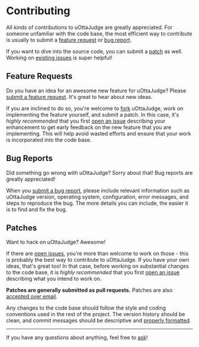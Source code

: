 Contributing
============

All kinds of contributions to uOttaJudge are greatly appreciated. For someone
unfamiliar with the code base, the most efficient way to contribute is usually
to submit a [feature request](#feature-requests) or [bug report](#bug-reports).

If you want to dive into the source code, you can submit a [patch](#patches) as
well. Working on [existing issues][issues] is super helpful!

Feature Requests
----------------

Do you have an idea for an awesome new feature for uOttaJudge? Please [submit a
feature request][issue]. It's great to hear about new ideas.

If you are inclined to do so, you're welcome to [fork][fork] uOttaJudge, work on
implementing the feature yourself, and submit a patch. In this case, it's
*highly recommended* that you first [open an issue][issue] describing your
enhancement to get early feedback on the new feature that you are implementing.
This will help avoid wasted efforts and ensure that your work is incorporated
into the code base.

Bug Reports
-----------

Did something go wrong with uOttaJudge? Sorry about that! Bug reports are greatly
appreciated!

When you [submit a bug report][issue], please include relevant information such
as uOttaJudge version, operating system, configuration, error messages, and steps to
reproduce the bug. The more details you can include, the easier it is to find
and fix the bug.

Patches
-------

Want to hack on uOttaJudge? Awesome!

If there are [open issues][issues], you're more than welcome to work on those -
this is probably the best way to contribute to uOttaJudge. If you have your own
ideas, that's great too! In that case, before working on substantial changes to
the code base, it is *highly recommended* that you first [open an issue][issue]
describing what you intend to work on.

**Patches are generally submitted as pull requests.** Patches are also
[accepted over email][email].

Any changes to the code base should follow the style and coding conventions
used in the rest of the project. The version history should be clean, and
commit messages should be descriptive and [properly
formatted][commit-messages].

---

If you have any questions about anything, feel free to [ask][email]!

[issue]: https://github.com/qerope/uottajudge/issues/new
[issues]: https://github.com/qerope/uottajudge/issues
[fork]: https://github.com/qerope/uottajudge/fork
[email]: mailto:me@qerope.me
[commit-messages]: http://tbaggery.com/2008/04/19/a-note-about-git-commit-messages.html
